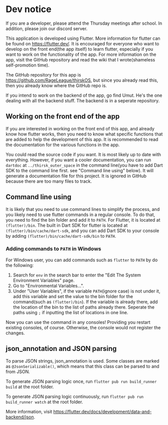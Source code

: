 # Dev notice

If you are a developer, please attend the Thursday meetings after school. In addition, please join our discord server.

This application is developed using Flutter. More information for flutter can be found on <https://flutter.dev/>. It is encouraged for everyone who want to develop on the front end(the app itself) to learn flutter, especially if you want to work on the functionality of the app. For more information on the app, visit the GitHub repository and read the wiki that I wrote(shameless self-promotion time).

The GitHub repository for this app is <https://github.com/RageLeague/thirskOS>, but since you already read this, then you already know where the GitHub repo is.

If you intend to work on the backend of the app, go find Umut. He's the one dealing with all the backend stuff. The backend is in a seperate repository.

## Working on the front end of the app

If you are interested in working on the front end of this app, and already know how flutter works, then you need to know what specific functions that are added to help the development of this app. It is recommended to read the documentation for the various functions in the app.

You could read the source code if you want. It is most likely up to date with everything. However, if you want a cooler documentation, you can run `dartdoc` at `../thirsk_outer_space` in the command line(you have to add Dart SDK to the command line first. see "Command line using" below). It will generate a documentation file for this project. It is ignored in GitHub because there are too many files to track.

## Command line using

It is likely that you need to use command lines to simplify the process, and you likely need to use flutter commands in a regular console. To do that, you need to find the bin folder and add it to `PATH`. For Flutter, it is located at `(flutter)/bin`. The built in Dart SDK for flutter is located at `(flutter)/bin/cache/dart-sdk`, and you can add Dart SDK to your console by adding `(flutter)/bin/cache/dart-sdk/bin` to `PATH`.

### Adding commands to `PATH` in Windows

For Windows user, you can add commands such as `flutter` to `PATH` by do the following:

1. Search for `env` in the search bar to enter the "Edit The System Environment Variables" page.
2. Go to "Environmental Variables...".
3. Under "User Variables", if the variable `PATH`(ignore case) is not under it, add this variable and set the value to the bin folder for the command(such as `(flutter)/bin`). If the variable is already there, add the location of the bin to the list of paths already there. Seperate the paths using `;` if inputting the list of locations in one line.

Now you can use the command in any consoles! Providing you restart existing consoles, of course. Otherwise, the console would not register the changes.

## json_annotation and JSON parsing

To parse JSON strings, json_annotation is used. Some classes are marked as `@JsonSerializable()`, which means that this class can be parsed to and from JSON.

To generate JSON parsing logic once, run `flutter pub run build_runner build` at the root folder.

To generate JSON parsing logic continuously, run `flutter pub run build_runner watch` at the root folder.

More information, visit <https://flutter.dev/docs/development/data-and-backend/json>.
